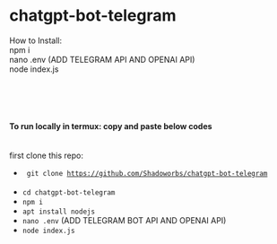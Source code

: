 # chatgpt-bot-telegram
How to Install: <BR>
npm i <BR>
nano .env (ADD TELEGRAM API AND OPENAI API) <BR>
node index.js

<BR><BR><BR>

#### To run locally in termux: copy and paste below codes <BR> <BR>
first clone this repo:<BR>
* <code> git clone https://github.com/Shadoworbs/chatgpt-bot-telegram </code> <BR>
* `cd chatgpt-bot-telegram` <BR>
* `npm i` <BR>
* `apt install nodejs` <BR>
* `nano .env` (ADD TELEGRAM BOT API AND OPENAI API) <BR>
* `node index.js`
